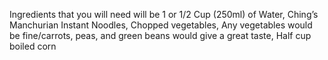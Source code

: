 Ingredients that you will need will be 1 or 1/2 Cup (250ml) of Water, Ching’s Manchurian Instant Noodles, Chopped vegetables, Any vegetables would be fine/carrots, peas, and green beans would give a great taste, Half cup boiled corn